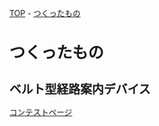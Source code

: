 [TOP](index.md) - [つくったもの](works.md)

# つくったもの

## ベルト型経路案内デバイス

[コンテストページ](https://fablab-kannai.org/mouser_fab_diy_awards_2022/)

